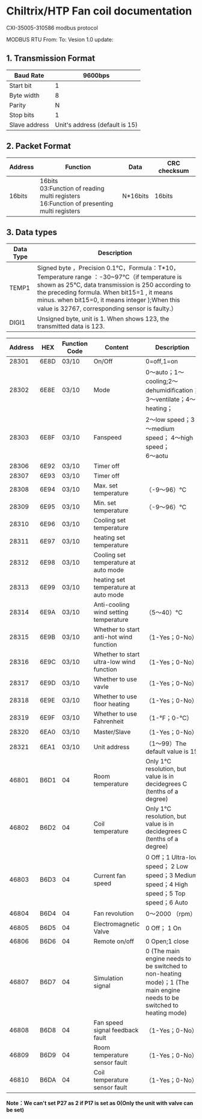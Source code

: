 # Chiltrix/HTP Fan coil documentation

CXI-35005-310586 modbus protocol

								

MODBUS RTU
From:				To:
Vesion	1.0			update:

								

## 1. Transmission Format

| Baud Rate     | 9600bps                       |
| ------------- | ----------------------------- |
| Start bit     | 1                             |
| Byte width    | 8                             |
| Parity        | N                             |
| Stop bits     | 1                             |
| Slave address | Unit's address (default is 15)|

								

## 2. Packet Format 								

| Address | Function                                                                                      | Data      | CRC checksum |
| ------- | --------------------------------------------------------------------------------------------- | --------- | ------------ |
| 16bits  | 16bits<br>03:Function of reading multi registers<br>16:Function of presenting multi registers | N\*16bits | 16bits       |
	
							

## 3. Data types								

| Data Type | Description                                                                                                                                                                                                                                                                                    |
| ---------- | ---------------------------------------------------------------------------------------------------------------------------------------------------------------------------------------------------------------------------------------------------------------------------------------------- |
| TEMP1      | Signed byte ，Precision 0.1℃，Formula：T\*10，Temperature range ：\-30~97℃（if temperature is shown as 25°C, data transmission is 250 according to the preceding formula. When bit15=1 , it means minus. when bit15=0, it means integer );When this value is 32767, corresponding sensor is faulty.） |
| DIGI1      | Unsigned byte, unit is 1. When shows 123, the transmitted data is 123.                                                                                                                                                                                                                         |

| Address | HEX  | Function Code | Content                                  | Description                                                                                                           | Remark |
| ------- | ---- | ------------- | ---------------------------------------- | --------------------------------------------------------------------------------------------------------------------- | ------ |
| 28301   | 6E8D | 03/10         | On/Off                                   | 0=off,1=on                                                                                                            | DIGI1  |
| 28302   | 6E8E | 03/10         | Mode                                     | 0～auto；1～cooling;2～dehumidification；3～ventilate；4～heating；                                                            | DIGI1  |
| 28303   | 6E8F | 03/10         | Fanspeed                                 | 2～low speed；3～medium speed； 4～high speed；<br>6～aotu                                                                   | DIGI1  |
| 28306   | 6E92 | 03/10         | Timer off                                |                                                                                                                       | DIGI1  |
| 28307   | 6E93 | 03/10         | Timer off                                |                                                                                                                       | DIGI1  |
| 28308   | 6E94 | 03/10         | Max. set temperature                     | （\-9～96）℃                                                                                                             | DIGI1  |
| 28309   | 6E95 | 03/10         | Min. set temperature                     | （\-9～96）℃                                                                                                             | DIGI1  |
| 28310   | 6E96 | 03/10         | Cooling set temperature                  |                                                                                                                       | TEMP1  |
| 28311   | 6E97 | 03/10         | heating set temperature                  |                                                                                                                       | TEMP1  |
| 28312   | 6E98 | 03/10         | Cooling set temperature at auto mode     |                                                                                                                       | TEMP1  |
| 28313   | 6E99 | 03/10         | heating set temperature at auto mode     |                                                                                                                       | TEMP1  |
| 28314   | 6E9A | 03/10         | Anti-cooling wind setting temperature    | （5～40）℃                                                                                                               | TEMP1  |
| 28315   | 6E9B | 03/10         | Whether to start anti-hot wind function  | （1-Yes；0-No）                                                                                                          | DIGI1  |
| 28316   | 6E9C | 03/10         | Whether to start ultra-low wind function | （1-Yes；0-No）                                                                                                          | DIGI1  |
| 28317   | 6E9D | 03/10         | Whether to use vavle                     | （1-Yes；0-No）                                                                                                          | DIGI1  |
| 28318   | 6E9E | 03/10         | Whether to use floor heating             | （1-Yes；0-No）                                                                                                          | DIGI1  |
| 28319   | 6E9F | 03/10         | Whether to use Fahrenheit                | （1-℉；0-℃）                                                                                                             | DIGI1  |
| 28320   | 6EA0 | 03/10         | Master/Slave                             | （1-Yes；0-No）                                                                                                          | DIGI1  |
| 28321   | 6EA1 | 03/10         | Unit address                             | （1～99）The default value is 15                                                                                         | DIGI1  |
| 46801   | B6D1 | 04            | Room temperature                         | Only 1℃ resolution, but value is in decidegrees C (tenths of a degree)                                                                                                                       | TEMP1  |
| 46802   | B6D2 | 04            | Coil temperature                         | Only 1℃ resolution, but value is in decidegrees C (tenths of a degree)                                                                                                                       | TEMP1  |
| 46803   | B6D3 | 04            | Current fan speed                        | 0 Off；1 Ultra-low speed； 2 Low speed；3 Medium speed；4 High speed；5 Top speed；6 Auto                                   | DIGI1  |
| 46804   | B6D4 | 04            | Fan revolution                           | 0～2000 （rpm）                                                                                                          | DIGI1  |
| 46805   | B6D5 | 04            | Electromagnetic Valve                    | 0 Off； 1 On                                                                                                           | DIGI1  |
| 46806   | B6D6 | 04            | Remote on/off                            | 0 Open;1 close                                                                                                        | DIGI1  |
| 46807   | B6D7 | 04            | Simulation signal                        | 0 (The main engine needs to be switched to non-heating mode)；1 (The main engine needs to be switched to heating mode) | DIGI1  |
| 46808   | B6D8 | 04            | Fan speed signal feedback fault          | （1-Yes；0-No）                                                                                                          | DIGI1  |
| 46809   | B6D9 | 04            | Room temperature sensor fault            | （1-Yes；0-No）                                                                                                          | DIGI1  |
| 46810   | B6DA | 04            | Coil temperature sensor fault            | （1-Yes；0-No）                                                                                                          | DIGI1  |


**Note：We can't set P27 as 2 if P17 is set as 0(Only the unit with valve can be set)**
